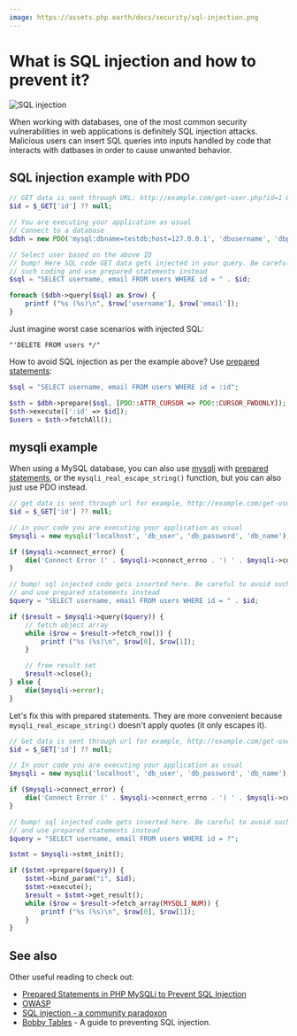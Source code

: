 ```yaml
---
image: https://assets.php.earth/docs/security/sql-injection.png
---
```

# What is SQL injection and how to prevent it?

![SQL injection](https://assets.php.earth/docs/security/sql-injection.png "SQL injection")

When working with databases, one of the most common security vulnerabilities in
web applications is definitely SQL injection attacks. Malicious users can
insert SQL queries into inputs handled by code that interacts with datbases in
order to cause unwanted behavior.

## SQL injection example with PDO

```php
// GET data is sent through URL: http://example.com/get-user.php?id=1 OR id=2;
$id = $_GET['id'] ?? null;

// You are executing your application as usual
// Connect to a database
$dbh = new PDO('mysql:dbname=testdb;host=127.0.0.1', 'dbusername', 'dbpassword');

// Select user based on the above ID
// bump! Here SQL code GET data gets injected in your query. Be careful to avoid
// such coding and use prepared statements instead
$sql = "SELECT username, email FROM users WHERE id = " . $id;

foreach ($dbh->query($sql) as $row) {
    printf ("%s (%s)\n", $row['username'], $row['email']);
}
```

Just imagine worst case scenarios with injected SQL:

```text
"'DELETE FROM users */"
```

How to avoid SQL injection as per the example above? Use [prepared statements](http://php.net/manual/en/pdo.prepare.php):

```php
$sql = "SELECT username, email FROM users WHERE id = :id";

$sth = $dbh->prepare($sql, [PDO::ATTR_CURSOR => PDO::CURSOR_FWDONLY]);
$sth->execute([':id' => $id]);
$users = $sth->fetchAll();
```

## mysqli example

When using a MySQL database, you can also use [mysqli](http://php.net/mysqli) with [prepared statements](http://php.net/manual/en/mysqli.prepare.php), or the `mysqli_real_escape_string()` function, but you can also just use PDO instead.

```php
// get data is sent through url for example, http://example.com/get-user.php?id=1 OR id=2;
$id = $_GET['id'] ?? null;

// in your code you are executing your application as usual
$mysqli = new mysqli('localhost', 'db_user', 'db_password', 'db_name');

if ($mysqli->connect_error) {
    die('Connect Error (' . $mysqli->connect_errno . ') ' . $mysqli->connect_error);
}

// bump! sql injected code gets inserted here. Be careful to avoid such coding
// and use prepared statements instead
$query = "SELECT username, email FROM users WHERE id = " . $id;

if ($result = $mysqli->query($query)) {
    // fetch object array
    while ($row = $result->fetch_row()) {
        printf ("%s (%s)\n", $row[0], $row[1]);
    }

    // free result set
    $result->close();
} else {
    die($mysqli->error);
}
```

Let's fix this with prepared statements. They are more convenient because
`mysqli_real_escape_string()` doesn't apply quotes (it only escapes it).

```php
// Get data is sent through url for example, http://example.com/get-user.php?id=1 OR id=2;
$id = $_GET['id'] ?? null;

// In your code you are executing your application as usual
$mysqli = new mysqli('localhost', 'db_user', 'db_password', 'db_name');

if ($mysqli->connect_error) {
    die('Connect Error (' . $mysqli->connect_errno . ') ' . $mysqli->connect_error);
}

// bump! sql injected code gets inserted here. Be careful to avoid such coding
// and use prepared statements instead
$query = "SELECT username, email FROM users WHERE id = ?";

$stmt = $mysqli->stmt_init();

if ($stmt->prepare($query)) {
    $stmt->bind_param("i", $id);
    $stmt->execute();
    $result = $stmt->get_result();
    while ($row = $result->fetch_array(MYSQLI_NUM)) {
        printf ("%s (%s)\n", $row[0], $row[1]);
    }
}
```

## See also

Other useful reading to check out:

* [Prepared Statements in PHP MySQLi to Prevent SQL Injection](https://websitebeaver.com/prepared-statements-in-php-mysqli-to-prevent-sql-injection)
* [OWASP](https://www.owasp.org/index.php/SQL_Injection)
* [SQL injection - a community paradoxon](http://the-phlog.tumblr.com/post/129182968120/sql-injection-a-community-paradoxon)
* [Bobby Tables](http://bobby-tables.com/) - A guide to preventing SQL injection.
